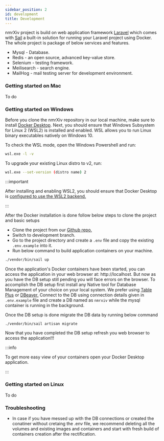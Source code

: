 ```yaml
---
sidebar_position: 2
id: development
title: Development
---
```


nmrXiv project is build on web application framework [Laravel](https://laravel.com/docs/8.x) which comes with [Sail](https://laravel.com/docs/8.x/sail) a built-in solution for running your Laravel project using Docker. 
The whole project is package of below services and features.
* Mysql - Database.
* Redis - an open source, advanced key-value store.
* Selenium - testing framework.
* Meilisearch - search engine.
* MailHog - mail testing server for development environment.


### Getting started on Mac

To do 

### Getting started on Windows

Before you clone the nmrXiv repository in our local machine, make sure to install [Docker Desktop](https://www.docker.com/products/docker-desktop). 
Next, you should ensure that Windows Subsystem for Linux 2 (WSL2) is installed and enabled. WSL allows you to run Linux binary executables natively on Windows 10.

To check the WSL mode, open the Windows Powershell and run:

```bash
wsl.exe -l -v
```

To upgrade your existing Linux distro to v2, run:
```bash
wsl.exe --set-version (distro name) 2
```

:::important

After installing and enabling WSL2, you should ensure that Docker Desktop is [configured to use the WSL2 backend.](https://docs.docker.com/desktop/windows/wsl/)

:::

After the Docker installation is done follow below steps to clone the project and basic setups
* Clone the project from our [Github repo.](https://github.com/NFDI4Chem/nmrxiv)
* Switch to development branch.
* Go to the project directory and create a `.env` file and copy the existing `.env.example` into it.
* Run below command to build application containers on your machine. 
```bash
./vendor/bin/sail up
```
Once the application's Docker containers have been started, you can access the application in your web browser at: http://localhost.
But now as you have the DB setup still pending you will face errors on the browser. To accomplish the DB setup first install any Native tool for Database Management of your choice on your local system.
We prefer using [Table Plus](https://tableplus.com/download) or [DBeaver.](https://dbeaver.io/download/)
Connect to the DB using connection details given in `.env.example` file and create a DB named as `nmrxiv` while the mysql container is running in the background. 

Once the DB setup is done migrate the DB data by running below command
```bash
./vendor/bin/sail artisan migrate 
```
Now that you have completed the DB setup refresh you web browser to access the application!!! 

:::info

To get more easy view of your containers open your Docker Desktop application.

:::


### Getting started on Linux

To do

### Troubleshooting

* In case if you have messed up with the DB connections or created the conatiner without cretaing the .env file, we recommend deleting all the volumes and existing images and containers and start with fresh build of containers creation after the rectification.
